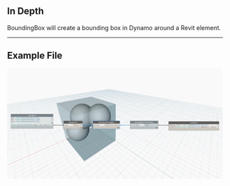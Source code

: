 ## In Depth
BoundingBox will create a bounding box in Dynamo around a Revit element.
___
## Example File

![BoundingBox](./Autodesk.DesignScript.Geometry.Geometry.BoundingBox_img.jpg)

